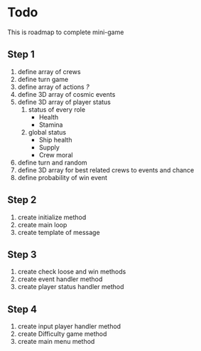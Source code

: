 # Todo

This is roadmap to complete mini-game

## Step 1

1. define array of crews
2. define turn game
3. define array of actions _?_
4. define 3D array of cosmic events
5. define 3D array of player status
   1. status of every role
      - Health
      - Stamina
   2. global status
      - Ship health
      - Supply
      - Crew moral
6. define turn and random
7. define 3D array for best related crews to events and chance
8. define probability of win event

## Step 2

1. create initialize method
2. create main loop
3. create template of message

## Step 3

1. create check loose and win methods
2. create event handler method
3. create player status handler method

## Step 4

1. create input player handler method
2. create Difficulty game method
3. create main menu method
